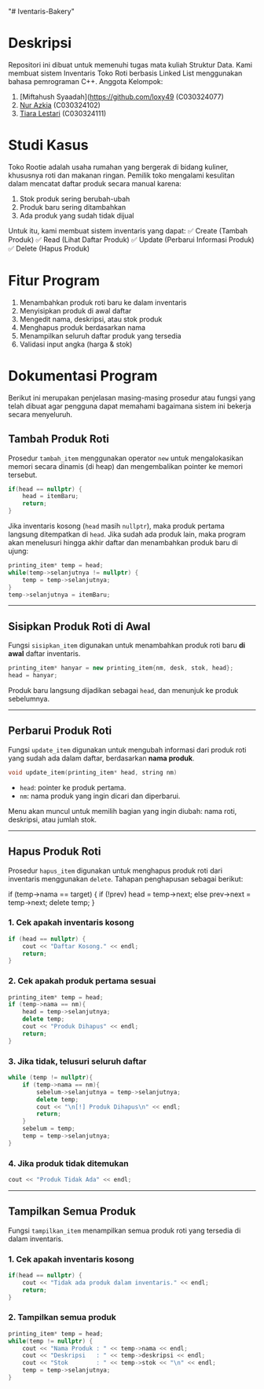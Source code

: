 "# Iventaris-Bakery" 
# Deskripsi 
Repositori ini dibuat untuk memenuhi tugas mata kuliah Struktur Data. Kami membuat sistem Inventaris Toko Roti berbasis Linked List menggunakan bahasa pemrograman C++.
Anggota Kelompok:
1.  [Miftahush Syaadah](https://github.com/loxy49 (C030324077)
2.  [Nur Azkia](https://github.com/vonirisee) (C030324102)
3.  [Tiara Lestari](https://github.com/tyaaralestari) (C030324111)

# Studi Kasus
Toko Rootie adalah usaha rumahan yang bergerak di bidang kuliner, khususnya roti dan makanan ringan. Pemilik toko mengalami kesulitan dalam mencatat daftar produk secara manual karena:
1. Stok produk sering berubah-ubah
2. Produk baru sering ditambahkan
3. Ada produk yang sudah tidak dijual

Untuk itu, kami membuat sistem inventaris yang dapat:
✅ Create (Tambah Produk)
✅ Read (Lihat Daftar Produk)
✅ Update (Perbarui Informasi Produk)
✅ Delete (Hapus Produk)

# Fitur Program
1. Menambahkan produk roti baru ke dalam inventaris
2. Menyisipkan produk di awal daftar
3. Mengedit nama, deskripsi, atau stok produk
4. Menghapus produk berdasarkan nama
5. Menampilkan seluruh daftar produk yang tersedia
6. Validasi input angka (harga & stok) 

# Dokumentasi Program
Berikut ini merupakan penjelasan masing-masing prosedur atau fungsi yang telah dibuat agar pengguna dapat memahami bagaimana sistem ini bekerja secara menyeluruh.


## Tambah Produk Roti

Prosedur `tambah_item` menggunakan operator `new` untuk mengalokasikan memori secara dinamis (di heap) dan mengembalikan pointer ke memori tersebut.

```cpp
if(head == nullptr) {
    head = itemBaru;
    return;
} 
```

Jika inventaris kosong (`head` masih `nullptr`), maka produk pertama langsung ditempatkan di `head`. Jika sudah ada produk lain, maka program akan menelusuri hingga akhir daftar dan menambahkan produk baru di ujung:

```cpp
printing_item* temp = head;
while(temp->selanjutnya != nullptr) {
    temp = temp->selanjutnya;
}
temp->selanjutnya = itemBaru;
```

---

## Sisipkan Produk Roti di Awal

Fungsi `sisipkan_item` digunakan untuk menambahkan produk roti baru **di awal** daftar inventaris.

```cpp
printing_item* hanyar = new printing_item{nm, desk, stok, head};
head = hanyar;
```

Produk baru langsung dijadikan sebagai `head`, dan menunjuk ke produk sebelumnya.

---

## Perbarui Produk Roti

Fungsi `update_item` digunakan untuk mengubah informasi dari produk roti yang sudah ada dalam daftar, berdasarkan **nama produk**.

```cpp
void update_item(printing_item* head, string nm)
```

- `head`: pointer ke produk pertama.
- `nm`: nama produk yang ingin dicari dan diperbarui.

Menu akan muncul untuk memilih bagian yang ingin diubah: nama roti, deskripsi, atau jumlah stok.

---

## Hapus Produk Roti

Prosedur `hapus_item` digunakan untuk menghapus produk roti dari inventaris menggunakan `delete`. Tahapan penghapusan sebagai berikut:

if (temp->nama == target) {
    if (!prev) head = temp->next;
    else prev->next = temp->next;
    delete temp;
}


### 1. Cek apakah inventaris kosong

```cpp
if (head == nullptr) {
    cout << "Daftar Kosong." << endl;
    return;
}
```

### 2. Cek apakah produk pertama sesuai

```cpp
printing_item* temp = head;
if (temp->nama == nm){
    head = temp->selanjutnya;
    delete temp;
    cout << "Produk Dihapus" << endl;
    return;
}
```

### 3. Jika tidak, telusuri seluruh daftar

```cpp
while (temp != nullptr){
    if (temp->nama == nm){
        sebelum->selanjutnya = temp->selanjutnya;
        delete temp;
        cout << "\n[!] Produk Dihapus\n" << endl;
        return;
    }
    sebelum = temp;
    temp = temp->selanjutnya;
}
```

### 4. Jika produk tidak ditemukan

```cpp
cout << "Produk Tidak Ada" << endl;
```

---

## Tampilkan Semua Produk

Fungsi `tampilkan_item` menampilkan semua produk roti yang tersedia di dalam inventaris.

### 1. Cek apakah inventaris kosong

```cpp
if(head == nullptr) {
    cout << "Tidak ada produk dalam inventaris." << endl;
    return;
}
```

### 2. Tampilkan semua produk

```cpp
printing_item* temp = head;
while(temp != nullptr) {
    cout << "Nama Produk : " << temp->nama << endl;
    cout << "Deskripsi   : " << temp->deskripsi << endl;
    cout << "Stok        : " << temp->stok << "\n" << endl;
    temp = temp->selanjutnya;
}
```